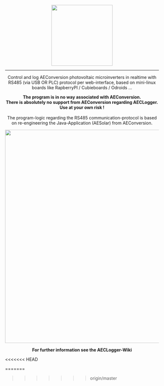 <p align="center"><img src="https://cloud.githubusercontent.com/assets/11571481/7535297/d3c50d2c-f583-11e4-84b9-fdbbb6450ce1.png" width="200" align="middle"></p><hr>
<p align="center">Control and log AEConversion photovoltaic microinverters in realtime with RS485 (via USB OR PLC) protocol per web-interface, based on mini-linux boards like RapberryPI / Cubieboards / Odroids ...</p>

<p align="center"><b>The program is in no way associated with AEConversion.
<br>There is absolutely no support from AEConversion regarding AECLogger.<br>Use at your own risk !<br></b><br>
The program-logic regarding the RS485 communication-protocol is based on re-engineering the Java-Application (AESolar) from AEConversion.<p align="center">


<p align="center"><img src="https://cloud.githubusercontent.com/assets/11571481/7700283/e1ee2512-fe1d-11e4-8749-45461d8e21de.jpg" width="700" align="middle"></p>
 
<p align="center"><b >For further information see the AECLogger-Wiki</b></p>
<<<<<<< HEAD


=======
>>>>>>> origin/master
